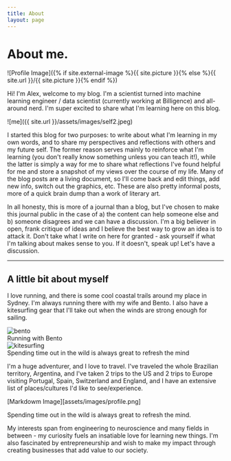 ```yaml
---
title: About
layout: page
---
```



<h1>About me.</h1>
![Profile Image]({% if site.external-image %}{{ site.picture }}{% else %}{{ site.url }}/{{ site.picture }}{% endif %})
<p>Hi! I'm Alex, welcome to my blog. I'm a scientist turned into machine learning engineer / data scientist (currently working at Billigence) and all-around nerd. I'm super excited to share what I'm learning here on this blog.</p>

![me]({{ site.url }}/assets/images/self2.jpeg)

<p>I started this blog for two purposes: to write about what I'm learning in my own words, and to share my perspectives and reflections with others and my future self. The former reason serves mainly to reinforce what I'm learning (you don't really know something unless you can teach it!), while the latter is simply a way for me to share what reflections I've found helpful for me and store a snapshot of my views over the course of my life. Many of the blog posts are a living document, so I'll come back and edit things, add new info, switch out the graphics, etc. These are also pretty informal posts, more of a quick brain dump than a work of literary art.</p>

<p>In all honesty, this is more of a journal than a blog, but I've chosen to make this journal public in the case of a) the content can help someone else and b) someone disagrees and we can have a discussion. I'm a big believer in open, frank critique of ideas and I believe the best way to grow an idea is to attack it. Don't take what I write on here for granted - ask yourself if what I'm talking about makes sense to you. If it doesn't, speak up! Let's have a discussion.</p>

---

<h2>A little bit about myself</h2>

<p>I love running, and there is some cool coastal trails around my place in Sydney. I'm always running there with my wife and Bento. I also have a kitesurfing gear that I'll take out when the winds are strong enough for sailing.</p>

<div class="side-by-side">
    <div class="toleft">
		<img class="image" src="{{ site.url }}/assets/images/bento.jpeg" alt="bento">
		<figcaption class="caption">Running with Bento</figcaption>
    </div>
    <div class="toright">
		<img class="image" src="{{ site.url }}/assets/images/kite.jpeg" alt="kitesurfing">
		<figcaption class="caption">Spending time out in the wild is always great to refresh the mind</figcaption>
    </div>
</div>

<!-- 
<img class="image" src="{{ site.url }}/assets/images/bento.jpeg" alt="bento">
<figcaption class="caption">Running with Bento</figcaption> -->

<!-- ![Kitesurfing]({{ site.url }}/assets/images/kite.jpeg){: class="bigger-image" }
<figcaption class="caption">Spending time out in the wild is always great to refresh the mind.</figcaption> -->
<!-- ![Kitesurfing]({{ site.url }}/assets/images/kite.jpeg){: class="bigger-image" } -->

<p>I'm a huge adventurer, and I love to travel. I've traveled the whole Brazilian territory, Argentina, and I've taken 2 trips to the US and 2 trips to Europe visiting Portugal, Spain, Switzerland and England, and I have an extensive list of places/cultures I'd like to see/experience.</p>

[Markdowm Image][assets/images/profile.png]
<figcaption class="caption">Spending time out in the wild is always great to refresh the mind.</figcaption>

<p>My interests span from engineering to neuroscience and many fields in between - my curiosity fuels an insatiable love for learning new things. I'm also fascinated by entrepreneurship and wish to make my impact through creating businesses that add value to our society.</p>
